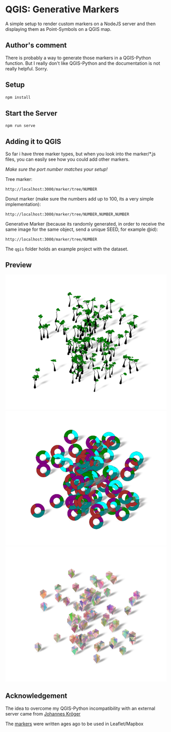 # QGIS: Generative Markers

A simple setup to render custom markers on a NodeJS server and then displaying them as Point-Symbols on a QGIS map.

## Author's comment
There is probably a way to generate those markers in a QGIS-Python function. But I really don't like QGIS-Python and the documentation is not really helpful. Sorry.

## Setup

```bash
npm install
```

## Start the Server

```
npm run serve
```

## Adding it to QGIS

So far i have three marker types, but when you look into the marker/*.js files, you can easily see how you could add other markers.

*Make sure the port number matches your setup!*

Tree marker:
```
http://localhost:3000/marker/tree/NUMBER
```

Donut marker (make sure the numbers add up to 100, its a very simple implementation):
```
http://localhost:3000/marker/tree/NUMBER,NUMBER,NUMBER
```

Generative Marker (because its randomly generated, in order to receive the same image for the same object, send a unique SEED, for example @id):
```
http://localhost:3000/marker/tree/NUMBER
```

The `qgis` folder holds an example project with the dataset.

## Preview 

![Trees](preview/trees.png)
![Donus](preview/donut.png)
![Generative](preview/generative.png)

## Acknowledgement

The idea to overcome my QGIS-Python incompatibility with an external server came from [Johannes Kröger](https://hannes.enjoys.it/blog/)

The [markers](https://github.com/sebastian-meier/generative_marker) were written ages ago to be used in Leaflet/Mapbox
